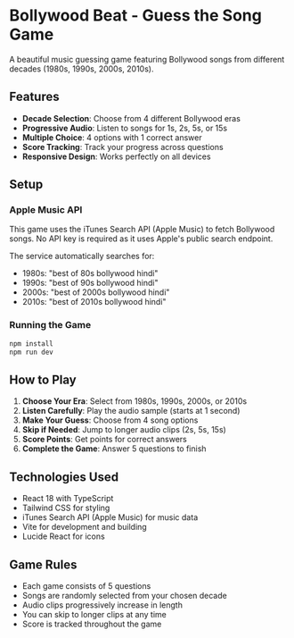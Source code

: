 # Bollywood Beat - Guess the Song Game

A beautiful music guessing game featuring Bollywood songs from different decades (1980s, 1990s, 2000s, 2010s).

## Features

- **Decade Selection**: Choose from 4 different Bollywood eras
- **Progressive Audio**: Listen to songs for 1s, 2s, 5s, or 15s
- **Multiple Choice**: 4 options with 1 correct answer
- **Score Tracking**: Track your progress across questions
- **Responsive Design**: Works perfectly on all devices

## Setup

### Apple Music API

This game uses the iTunes Search API (Apple Music) to fetch Bollywood songs. No API key is required as it uses Apple's public search endpoint.

The service automatically searches for:
- 1980s: "best of 80s bollywood hindi"
- 1990s: "best of 90s bollywood hindi" 
- 2000s: "best of 2000s bollywood hindi"
- 2010s: "best of 2010s bollywood hindi"

### Running the Game

```bash
npm install
npm run dev
```

## How to Play

1. **Choose Your Era**: Select from 1980s, 1990s, 2000s, or 2010s
2. **Listen Carefully**: Play the audio sample (starts at 1 second)
3. **Make Your Guess**: Choose from 4 song options
4. **Skip if Needed**: Jump to longer audio clips (2s, 5s, 15s)
5. **Score Points**: Get points for correct answers
6. **Complete the Game**: Answer 5 questions to finish

## Technologies Used

- React 18 with TypeScript
- Tailwind CSS for styling
- iTunes Search API (Apple Music) for music data
- Vite for development and building
- Lucide React for icons

## Game Rules

- Each game consists of 5 questions
- Songs are randomly selected from your chosen decade
- Audio clips progressively increase in length
- You can skip to longer clips at any time
- Score is tracked throughout the game